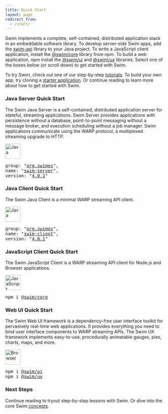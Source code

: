 ```yaml
---
title: Quick Start
layout: page
redirect_from:
  - /start/
---
```


Swim implements a complete, self-contained, distributed application stack in an embeddable software library. To develop server-side Swim apps, add the [swim-api](https://github.com/swimos/swim/tree/main/swim-java/swim-runtime/swim-host/swim.api) library to your Java project. To write a JavaScript client application, install the [@swim/core](https://github.com/swimos/swim/tree/main/swim-js/swim-runtime/swim-core) library from npm. To build a web application, npm install the [@swim/ui](https://github.com/swimos/swim/tree/main/swim-js/swim-toolkit/swim-ui) and [@swim/ux](https://github.com/swimos/swim/tree/main/swim-js/swim-toolkit/swim-ux) libraries. Select one of the boxes below (or scroll down) to get started with Swim.

<!-- <div class="platform-case">
  <svg viewBox="0 0 100 100" preserveAspectRatio="none" class="plane">
    <path fill="#e8e8e8" d="M 0 100 L 10 0 L 90 0 L 100 100 Z"></path>
  </svg>
  <div class="server-server platform-horizontal-center"></div>
  <div class="server-client platform-vertical-left"></div>
  <div class="server-client platform-vertical-right"></div>
  <div class="client-ui platform-vertical-right"></div>
  <a class="plane-label">Plane</a>
  <a href="#java-server" class="java-server platform-box platform-left">Java Server</a>
  <a href="#java-client" class="java-client platform-box platform-left">Java Client</a>
  <a href="#java-server" class="java-server platform-box platform-right">Java Server</a>
  <a href="#js-client" class="js-client platform-box platform-right">JavaScript Client</a>
  <a href="#web-ui" class="web-ui platform-box platform-right">Web UI</a>
</div>
<div class="release-stack">
  <p class="release-version">Current version: 4.0.1</p>
  <!-- <p class="release-notes"><a href="">View Release Notes</a></p>-->
<!-- </div> -->

To try Swim, check out one of our step-by-step [tutorials](/tutorials). To build your own app, try cloning a [starter application](https://github.com/swimos/tutorial). Or continue reading to learn more about how to get started with Swim.

### Java Server Quick Start

The Swim Java Server is a self-contained, distributed application server for stateful, streaming applications. Swim Server provides applications with persistence without a database, point-to-point messaging without a message broker, and execution scheduling without a job manager. Swim applications communicate using the WARP protocol, a multiplexed streaming upgrade to HTTP.

<div class="artifact-case">
  <div class="artifact-stack">
    <a href="http://docs.swimos.org/java/latest/" class="artifact-header">
      <img src="/assets/images/social/java-gray.svg" width="48" height="48" alt="Java">
    </a>
    <pre class="artifact-info">group: "<a href="https://mvnrepository.com/artifact/org.swimos" target="_blank">org.swimos</a>",<br>name: "<a href="https://mvnrepository.com/artifact/org.swimos/swim-server" target="_blank">swim-server</a>",<br>version: "<a href="https://mvnrepository.com/artifact/org.swimos/swim-server/4.0.1" target="_blank">4.0.1</a>"</pre>
  </div>
</div>

### Java Client Quick Start

The Swim Java Client is a minimal WARP streaming API client.

<div class="artifact-case">
  <div class="artifact-stack">
    <a href="http://docs.swimos.org/java/latest/" class="artifact-header">
      <img src="/assets/images/social/java-gray.svg" width="48" height="48" alt="Java">
    </a>
    <pre class="artifact-info">group: "<a href="https://mvnrepository.com/artifact/org.swimos" target="_blank">org.swimos</a>",<br>name: "<a href="https://mvnrepository.com/artifact/org.swimos/swim-client" target="_blank">swim-client</a>",<br>version: "<a href="https://mvnrepository.com/artifact/org.swimos/swim-client/4.0.1" target="_blank">4.0.1</a>"</pre>
  </div>
</div>

### JavaScript Client Quick Start

The Swim JavaScript Client is a WARP streaming API client for Node.js and Browser applications.

<div class="artifact-case">
  <div class="artifact-stack">
    <a href="http://docs.swimos.org/js/latest/" class="artifact-header">
      <img src="/assets/images/social/js-gray.svg" width="48" height="48" alt="JavaScript">
    </a>
    <pre class="artifact-info">npm i <a href="https://www.npmjs.com/package/@swim/core" target="_blank">@swim/core</a></pre>
  </div>
</div>

### Web UI Quick Start

The Swim Web UI framework is a dependency-free user interface toolkit for pervasively real-time web applications. It provides everything you need to bind user interface components to WARP streaming APIs. The Swim UX framework implements easy-to-use, procedurally animatable gauges, pies, charts, maps, and more.

<div class="artifact-case">
  <div class="artifact-stack">
    <a href="http://docs.swimos.org/js/latest/" class="artifact-header">
      <img src="/assets/images/social/browser-gray.svg" width="48" height="48" alt="Browser">
    </a>
    <pre class="artifact-info">npm i <a href="https://www.npmjs.com/package/@swim/ui" target="_blank">@swim/ui</a><br>npm i <a href="https://www.npmjs.com/package/@swim/ux" target="_blank">@swim/ux</a></pre>
  </div>
</div>

### Next Steps

Continue reading to tryout step-by-step lessons with Swim. Or dive into the core Swim [concepts](/concepts).
